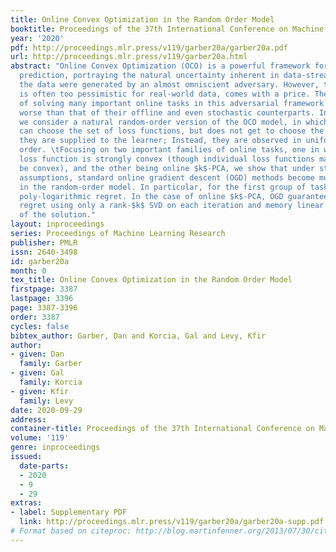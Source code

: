 ```yaml
---
title: Online Convex Optimization in the Random Order Model
booktitle: Proceedings of the 37th International Conference on Machine Learning
year: '2020'
pdf: http://proceedings.mlr.press/v119/garber20a/garber20a.pdf
url: http://proceedings.mlr.press/v119/garber20a.html
abstract: "Online Convex Optimization (OCO) is a powerful framework for sequential
  prediction, portraying the natural uncertainty inherent in data-streams as though
  the data were generated by an almost omniscient adversary. However, this view, which
  is often too pessimistic for real-world data, comes with a price. The complexity
  of solving many important online tasks in this adversarial framework becomes much
  worse than that of their offline and even stochastic counterparts. In this work
  we consider a natural random-order version of the OCO model, in which the adversary
  can choose the set of loss functions, but does not get to choose the order in which
  they are supplied to the learner; Instead, they are observed in uniformly random
  order. \tFocusing on two important families of online tasks, one in which the cumulative
  loss function is strongly convex (though individual loss functions may not even
  be convex), and the other being online $k$-PCA, we show that under standard well-conditioned-data
  assumptions, standard online gradient descent (OGD) methods become much more efficient
  in the random-order model. In particular, for the first group of tasks OGD guarantees
  poly-logarithmic regret. In the case of online $k$-PCA, OGD guarantees sublinear
  regret using only a rank-$k$ SVD on each iteration and memory linear in the size
  of the solution."
layout: inproceedings
series: Proceedings of Machine Learning Research
publisher: PMLR
issn: 2640-3498
id: garber20a
month: 0
tex_title: Online Convex Optimization in the Random Order Model
firstpage: 3387
lastpage: 3396
page: 3387-3396
order: 3387
cycles: false
bibtex_author: Garber, Dan and Korcia, Gal and Levy, Kfir
author:
- given: Dan
  family: Garber
- given: Gal
  family: Korcia
- given: Kfir
  family: Levy
date: 2020-09-29
address: 
container-title: Proceedings of the 37th International Conference on Machine Learning
volume: '119'
genre: inproceedings
issued:
  date-parts:
  - 2020
  - 9
  - 29
extras:
- label: Supplementary PDF
  link: http://proceedings.mlr.press/v119/garber20a/garber20a-supp.pdf
# Format based on citeproc: http://blog.martinfenner.org/2013/07/30/citeproc-yaml-for-bibliographies/
---
```

